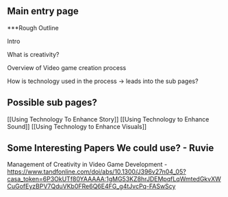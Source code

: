 ## Main entry page 

***Rough Outline

Intro

What is creativity?

Overview of Video game creation process

How is technology used in the process -> leads into the sub pages?
## Possible sub pages?

[[Using Technology To Enhance Story]]
[[Using Technology to Enhance Sound]]
[[Using Technology to Enhance Visuals]]

## Some Interesting Papers We could use? - Ruvie

Management of Creativity in Video Game Development - https://www.tandfonline.com/doi/abs/10.1300/J396v27n04_05?casa_token=6P3OkUTf80YAAAAA:1gMG53KZ8hrJDEMpqfLqWmtedGkvXWCuGofEyzBPV7QduVKb0FRe6Q6E4FG_g4tJvcPq-FASwScy


